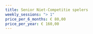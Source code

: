```yaml
---
title: Senior Niet-Competitie spelers
weekly_sessions: "> 1"
price_per_6_months: € 80,00
price_per_year: € 160,00
---
```

